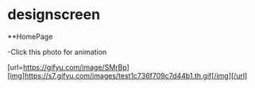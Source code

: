 # designscreen

**HomePage


-Click this photo for animation

[url=https://gifyu.com/image/SMrBp][img]https://s7.gifyu.com/images/test1c736f709c7d44b1.th.gif[/img][/url]
